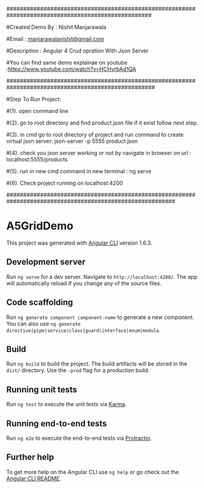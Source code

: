 ###################################################################################################

#Created Demo By : Nishit Manjarawala                      

#Email : manjarawalanishit@gmail.com                       

#Description : Angular 4 Crud opration With Json Server    

#You can find same demo explainae on youtube :https://www.youtube.com/watch?v=HCHvrbAd1QA

####################################################################################################

#Step To Run Project:

#(1). open command line

#(2). go to root directory and find product.json file if it exist follow next step.

#(3). in cmd go to root directory of project and run command to create virtual json server: json-server -p 5555 product.json

#(4). check you json server working or not by navigate in browser on url : localhost:5555/products

#(5). run in new cmd command in new terminal : ng serve

#(6). Check project running on localhost:4200

##########################################################################################################


# A5GridDemo

This project was generated with [Angular CLI](https://github.com/angular/angular-cli) version 1.6.3.

## Development server

Run `ng serve` for a dev server. Navigate to `http://localhost:4200/`. The app will automatically reload if you change any of the source files.

## Code scaffolding

Run `ng generate component component-name` to generate a new component. You can also use `ng generate directive|pipe|service|class|guard|interface|enum|module`.

## Build

Run `ng build` to build the project. The build artifacts will be stored in the `dist/` directory. Use the `-prod` flag for a production build.

## Running unit tests

Run `ng test` to execute the unit tests via [Karma](https://karma-runner.github.io).

## Running end-to-end tests

Run `ng e2e` to execute the end-to-end tests via [Protractor](http://www.protractortest.org/).

## Further help

To get more help on the Angular CLI use `ng help` or go check out the [Angular CLI README](https://github.com/angular/angular-cli/blob/master/README.md).

